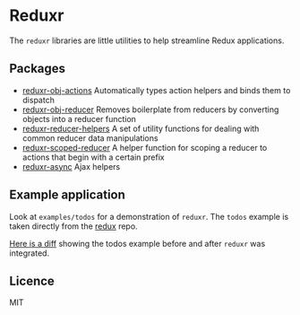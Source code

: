 # Reduxr

The `reduxr` libraries are little utilities to help streamline Redux applications.

## Packages

- [reduxr-obj-actions](https://github.com/chrisdavies/reduxr-obj-actions) Automatically types action helpers and binds them to dispatch
- [reduxr-obj-reducer](https://github.com/chrisdavies/reduxr-obj-reducer) Removes boilerplate from reducers by converting objects into a reducer function
- [reduxr-reducer-helpers](https://github.com/chrisdavies/reduxr-reducer-helpers) A set of utility functions for dealing with common reducer data manipulations
- [reduxr-scoped-reducer](https://github.com/chrisdavies/reduxr-scoped-reducer) A helper function for scoping a reducer to actions that begin with a certain prefix
- [reduxr-async](https://github.com/chrisdavies/reduxr-async) Ajax helpers

## Example application

Look at `examples/todos` for a demonstration of `reduxr`. The `todos` example
is taken directly from the [redux](https://github.com/rackt/redux) repo.

[Here is a diff](https://github.com/chrisdavies/reduxr/commit/7b4b512dbc9533f91a14909438ed8ed3cea1bda8) showing the todos example before and after `reduxr` was integrated.

## Licence

MIT
